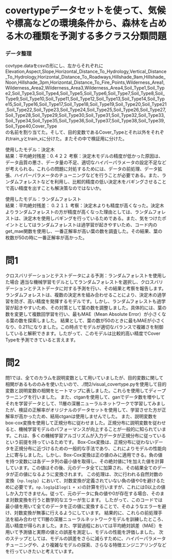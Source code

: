 # covertypeデータセットを使って、気候や標高などの環境条件から、森林を占める木の種類を予測する多クラス分類問題
### データ整理
covtype.dataをcsvの形にし、左からそれぞれに
Elevation,Aspect,Slope,Horizontal_Distance_To_Hydrology,Vertical_Distance_To_Hydrology,Horizontal_Distance_To_Roadways,Hillshade_9am,Hillshade_Noon,Hillshade_3pm,Horizontal_Distance_To_Fire_Points,Wilderness_Area1,Wilderness_Area2,Wilderness_Area3,Wilderness_Area4,Soil_Type1,Soil_Type2,Soil_Type3,Soil_Type4,Soil_Type5,Soil_Type6,Soil_Type7,Soil_Type8,Soil_Type9,Soil_Type10,Soil_Type11,Soil_Type12,Soil_Type13,Soil_Type14,Soil_Type15,Soil_Type16,Soil_Type17,Soil_Type18,Soil_Type19,Soil_Type20,Soil_Type21,Soil_Type22,Soil_Type23,Soil_Type24,Soil_Type25,Soil_Type26,Soil_Type27,Soil_Type28,Soil_Type29,Soil_Type30,Soil_Type31,Soil_Type32,Soil_Type33,Soil_Type34,Soil_Type35,Soil_Type36,Soil_Type37,Soil_Type38,Soil_Type39,Soil_Type40,Cover_Type  
の名前を割り当てた。そして、目的変数であるCover_Typeとそれ以外をそれぞれtrain_yとtrain_xに分けた。またその中で検証用に分けた。  

使用したモデル：決定木  
結果：平均絶対残差：0.４２２
考察：決定木モデルの精度が低かった原因は、データ品質の悪さ、データ量の不足、適切なハイパーパラメータの設定不足などが考えられる。これらの問題に対処するためには、データの前処理、データ拡張、ハイパーパラメータのチューニングなどを行うことが必要である。また、ランダムフォレストなどを利用し、比較的精度の低い決定木をバギングさせることで高い精度を出すことも解決策なのではないか。  

使用したモデル：ランダムフォレスト  
結果：平均絶対残差： 0.２１１
考察：決定木よりも精度が高くなった。決定木よりランダムフォレストの方が精度が高くなった理由としては、ランダムフォレストは、決定木を使用しバギングを行っているためである。また、気をつけたポイントとしてはランダムフォレストは過学習が起きやすいため、コード内のget_mae関数を使用し、一番正解率が高い葉の数を調査した。その結果、葉の枚数が50の時に一番正解率が高かった。  


# 問1
クロスバリデーションとテストデータによる予測：ランダムフォレストを使用した場合
適当な機械学習モデルとしてランダムフォレストを選択し、クロスバリデーションとテストデータに対する予測を行い、その結果と考察を報告します。
ランダムフォレストは、複数の決定木を組み合わせることにより、決定木の過学習を防ぎ、高い精度を発揮するモデルです。しかし、ランダムフォレストも過学習が起きやすいため、その対策として葉の数を調整しました。具体的には、葉の数を変更して複数回学習を行い、最もMAE（Mean Absolute Error）が小さくなる葉の数を探索しました。
結果として、葉の数が50のときに最もMAEが小さくなり、0.211になりました。この時点でモデルが適切なバランスで複雑さを制御していると解釈できます。したがって、このモデルは比較的高い精度でCover Typeを予測できていると言えます。

# 問2
問1では、全てのカラムを説明変数として用いていましたが、目的変数に関して相関があるもののみを使いたいので、./問2/visual_covertype.pyを使用して目的変数と説明変数の相関をヒートマップに表しました。これらを使用してディープラーニングを行いました。
また、ctganを使用して、ganでデータ数を増やしてそれを学習データとして、11層の深層ニューラルネットワークで学習してみましたが、検証の正解率がオリジナルのデータセットを使用して、学習させた方が正解率が高かったため、結局ctganは使用しませんでした。
また、説明変数をbox-cox変換を使用して正規分布に従わせました。正規分布に説明変数を従わせると、機械学習モデルのパフォーマンスが向上することが一般的に知られています。これは、多くの機械学習アルゴリズムが入力データが正規分布に従っているという前提を持っているためです。
Box-Cox変換は、正規分布に従わないデータを正規分布に近づけるための一般的な手法であり、これによりモデルの性能向上に寄与しました。しかし、Box-Cox変換は正の値のみに適用できる。負の値を持つ変数には各データ列の最小値を取得し、その絶対値に1を加えた値を計算しています。この値はその後、元のデータ全てに加算され、その結果全てのデータが正の値になるように変換されます。
この処理は、次に行われる自然対数の変換（`np.log1p`）において、対数変換が定義されていない負の値や0を避けるために必要です。`np.log1p`は`log(1 + x)`の計算を行いますが、これには0以上の値しか入力できません。従って、元のデータに負の値や0が存在する場合、そのまま対数変換を行うと数学的なエラーが生じます。
したがって、このコードでは最小値を用いて全てのデータを正の値に変換することで、そのようなエラーを避け、対数変換が無事に行えるようにしています。
結果的に、これらの前処理手法を組み合わせて11層の深層ニューラルネットワークモデルを訓練したところ、高い精度が得られました。また、学習過程においては平均絶対誤差（MAE）を用いて予測値と実際の値との誤差を測定し、モデルの性能を評価しました。
次のステップとしては、モデルの誤差をさらに減らすために、ハイパーパラメータチューニングや、より複雑なモデルの探索、さらなる特徴エンジニアリングなどを行っていきたいと考えています。
